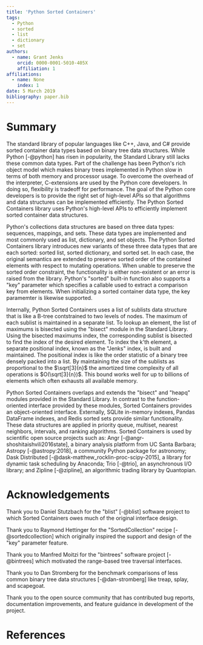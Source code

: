 ```yaml
---
title: 'Python Sorted Containers'
tags:
  - Python
  - sorted
  - list
  - dictionary
  - set
authors:
  - name: Grant Jenks
    orcid: 0000-0001-5010-405X
    affiliation: 1
affiliations:
  - name: None
    index: 1
date: 5 March 2019
bibliography: paper.bib
---
```


# Summary

The standard library of popular languages like C++, Java, and C# provide sorted
container data types based on binary tree data structures. While Python
[-@python] has risen in popularity, the Standard Library still lacks these
common data types.  Part of the challenge has been Python's rich object model
which makes binary trees implemented in Python slow in terms of both memory and
processor usage. To overcome the overhead of the interpreter, C-extensions are
used by the Python core developers. In doing so, flexibility is tradeoff for
performance. The goal of the Python core developers is to provide the right set
of high-level APIs so that algorithms and data structures can be implemented
efficiently. The Python Sorted Containers library uses Python's high-level APIs
to efficiently implement sorted container data structures.

Python's collections data structures are based on three data types: sequences,
mappings, and sets. These data types are implemented and most commonly used as
list, dictionary, and set objects. The Python Sorted Containers library
introduces new variants of these three data types that are each sorted: sorted
list, sorted dictionary, and sorted set. In each case, the original semantics
are extended to preserve sorted order of the contained elements with respect to
mutating operations. When unable to preserve the sorted order constraint, the
functionality is either non-existent or an error is raised from the
library. Python's "sorted" built-in function also supports a "key" parameter
which specifies a callable used to extract a comparison key from elements. When
initializing a sorted container data type, the key paramemter is likewise
supported.

Internally, Python Sorted Containers uses a list of sublists data structure
that is like a B-tree contstrained to two levels of nodes. The maximum of each
sublist is maintained in a separate list. To lookup an element, the list of
maximums is bisected using the "bisect" module in the Standard Library. Using
the bisected maximums index, the corresponding sublist is bisected to find the
index of the desired element. To index the k'th element, a separate positional
index, known as the "Jenks" index, is built and maintained. The positional
index is like the order statistic of a binary tree densely packed into a
list. By maintaining the size of the sublists as proportional to the
$\sqrt[3]{n}$ the amortized time complexity of all operations is
$O(\sqrt[3]{n})$. This bound works well for up to billions of elements which
often exhausts all available memory.

Python Sorted Containers overlaps and extends the "bisect" and "heapq" modules
provided in the Standard Library. In contrast to the function-oriented
interface provided by these modules, Sorted Containers provides an
object-oriented interface. Externally, SQLite in-memory indexes, Pandas
DataFrame indexes, and Redis sorted sets provide similar functionality. These
data structures are applied in priority queue, multiset, nearest neighbors,
intervals, and ranking algorithms. Sorted Containers is used by scientific open
source projects such as: Angr [-@angr-shoshitaishvili2016state], a binary
analysis platform from UC Santa Barbara; Astropy [-@astropy:2018], a community
Python package for astronomy; Dask Distributed
[-@dask-matthew_rocklin-proc-scipy-2015], a library for dynamic task scheduling
by Anaconda; Trio [-@trio], an asynchronous I/O library; and Zipline
[-@zipline], an algorithmic trading library by Quantopian.

# Acknowledgements

Thank you to Daniel Stutzbach for the "blist" [-@blist] software project to
which Sorted Containers owes much of the original interface design.

Thank you to Raymond Hettinger for the "SortedCollection" recipe
[-@sortedcollection] which originally inspired the support and design of the
"key" parameter feature.

Thank you to Manfred Moitzi for the "bintrees" software project [-@bintrees]
which motivated the range-based tree traversal interfaces.

Thank you to Dan Stromberg for the benchmark comparisons of less common binary
tree data structures [-@dan-stromberg] like treap, splay, and scapegoat.

Thank you to the open source community that has contributed bug reports,
documentation improvements, and feature guidance in development of the project.

# References
